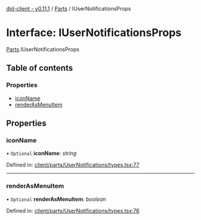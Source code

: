 [did-client - v0.11.1](../README.md) / [Parts](../modules/parts.md) / IUserNotificationsProps

# Interface: IUserNotificationsProps

[Parts](../modules/parts.md).IUserNotificationsProps

## Table of contents

### Properties

- [iconName](parts.iusernotificationsprops.md#iconname)
- [renderAsMenuItem](parts.iusernotificationsprops.md#renderasmenuitem)

## Properties

### iconName

• `Optional` **iconName**: *string*

Defined in: [client/parts/UserNotifications/types.tsx:77](https://github.com/Puzzlepart/did/blob/dev/client/parts/UserNotifications/types.tsx#L77)

___

### renderAsMenuItem

• `Optional` **renderAsMenuItem**: *boolean*

Defined in: [client/parts/UserNotifications/types.tsx:76](https://github.com/Puzzlepart/did/blob/dev/client/parts/UserNotifications/types.tsx#L76)
